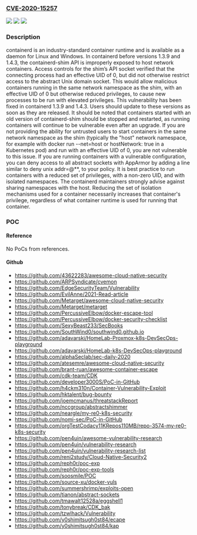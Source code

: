 ### [CVE-2020-15257](https://cve.mitre.org/cgi-bin/cvename.cgi?name=CVE-2020-15257)
![](https://img.shields.io/static/v1?label=Product&message=containerd&color=blue)
![](https://img.shields.io/static/v1?label=Version&message=n%2Fa&color=blue)
![](https://img.shields.io/static/v1?label=Vulnerability&message=CWE-669%20Incorrect%20Resource%20Transfer%20Between%20Spheres&color=brighgreen)

### Description

containerd is an industry-standard container runtime and is available as a daemon for Linux and Windows. In containerd before versions 1.3.9 and 1.4.3, the containerd-shim API is improperly exposed to host network containers. Access controls for the shim’s API socket verified that the connecting process had an effective UID of 0, but did not otherwise restrict access to the abstract Unix domain socket. This would allow malicious containers running in the same network namespace as the shim, with an effective UID of 0 but otherwise reduced privileges, to cause new processes to be run with elevated privileges. This vulnerability has been fixed in containerd 1.3.9 and 1.4.3. Users should update to these versions as soon as they are released. It should be noted that containers started with an old version of containerd-shim should be stopped and restarted, as running containers will continue to be vulnerable even after an upgrade. If you are not providing the ability for untrusted users to start containers in the same network namespace as the shim (typically the "host" network namespace, for example with docker run --net=host or hostNetwork: true in a Kubernetes pod) and run with an effective UID of 0, you are not vulnerable to this issue. If you are running containers with a vulnerable configuration, you can deny access to all abstract sockets with AppArmor by adding a line similar to deny unix addr=@**, to your policy. It is best practice to run containers with a reduced set of privileges, with a non-zero UID, and with isolated namespaces. The containerd maintainers strongly advise against sharing namespaces with the host. Reducing the set of isolation mechanisms used for a container necessarily increases that container's privilege, regardless of what container runtime is used for running that container.

### POC

#### Reference
No PoCs from references.

#### Github
- https://github.com/43622283/awesome-cloud-native-security
- https://github.com/ARPSyndicate/cvemon
- https://github.com/EdgeSecurityTeam/Vulnerability
- https://github.com/EvilAnne/2021-Read-article
- https://github.com/Metarget/awesome-cloud-native-security
- https://github.com/Metarget/metarget
- https://github.com/PercussiveElbow/docker-escape-tool
- https://github.com/PercussiveElbow/docker-security-checklist
- https://github.com/SexyBeast233/SecBooks
- https://github.com/SouthWind0/southwind0.github.io
- https://github.com/adavarski/HomeLab-Proxmox-k8s-DevSecOps-playground
- https://github.com/adavarski/HomeLab-k8s-DevSecOps-playground
- https://github.com/alphaSeclab/sec-daily-2020
- https://github.com/atesemre/awesome-cloud-native-security
- https://github.com/brant-ruan/awesome-container-escape
- https://github.com/cdk-team/CDK
- https://github.com/developer3000S/PoC-in-GitHub
- https://github.com/h4ckm310n/Container-Vulnerability-Exploit
- https://github.com/hktalent/bug-bounty
- https://github.com/joemcmanus/threatstackReport
- https://github.com/nccgroup/abstractshimmer
- https://github.com/neargle/my-re0-k8s-security
- https://github.com/nomi-sec/PoC-in-GitHub
- https://github.com/orgTestCodacy11KRepos110MB/repo-3574-my-re0-k8s-security
- https://github.com/pen4uin/awesome-vulnerability-research
- https://github.com/pen4uin/vulnerability-research
- https://github.com/pen4uin/vulnerability-research-list
- https://github.com/reni2study/Cloud-Native-Security2
- https://github.com/reph0r/poc-exp
- https://github.com/reph0r/poc-exp-tools
- https://github.com/soosmile/POC
- https://github.com/source-xu/docker-vuls
- https://github.com/summershrimp/exploits-open
- https://github.com/tianon/abstract-sockets
- https://github.com/tmawalt12528a/eggshell1
- https://github.com/tonybreak/CDK_bak
- https://github.com/tzwlhack/Vulnerability
- https://github.com/y0shimitsugh0st84/ecape
- https://github.com/y0shimitsugh0st84/kap

